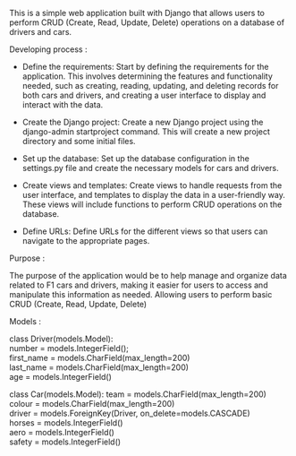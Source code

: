 This is a simple web application built with Django that allows users to perform CRUD (Create, Read, Update, Delete) operations on a database of drivers and cars.

Developing process :

- Define the requirements: Start by defining the requirements for the application. This involves determining the features and functionality needed, such as creating, reading, updating, and deleting records for both cars and drivers, and creating a user interface to display and interact with the data.

- Create the Django project: Create a new Django project using the django-admin startproject command. This will create a new project directory and some initial files.

- Set up the database: Set up the database configuration in the settings.py file and create the necessary models for cars and drivers.

- Create views and templates: Create views to handle requests from the user interface, and templates to display the data in a user-friendly way. These views will include functions to perform CRUD operations on the database.

- Define URLs: Define URLs for the different views so that users can navigate to the appropriate pages.

Purpose :

The purpose of the application would be to help manage and organize data related to F1 cars and drivers, making it easier for users to access and manipulate this information as needed. Allowing users to perform basic CRUD (Create, Read, Update, Delete)


Models : 

class Driver(models.Model):  
    number = models.IntegerField();  
    first_name = models.CharField(max_length=200)  
    last_name = models.CharField(max_length=200)  
    age = models.IntegerField()  
    
class Car(models.Model):
    team = models.CharField(max_length=200)  
    colour = models.CharField(max_length=200)  
    driver = models.ForeignKey(Driver, on_delete=models.CASCADE)  
    horses = models.IntegerField()  
    aero = models.IntegerField()  
    safety = models.IntegerField()  

